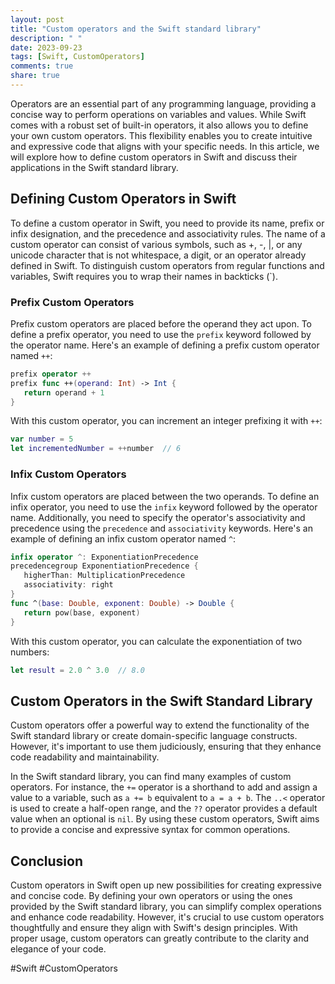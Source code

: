 ```yaml
---
layout: post
title: "Custom operators and the Swift standard library"
description: " "
date: 2023-09-23
tags: [Swift, CustomOperators]
comments: true
share: true
---
```


Operators are an essential part of any programming language, providing a concise way to perform operations on variables and values. While Swift comes with a robust set of built-in operators, it also allows you to define your own custom operators. This flexibility enables you to create intuitive and expressive code that aligns with your specific needs. In this article, we will explore how to define custom operators in Swift and discuss their applications in the Swift standard library.

## Defining Custom Operators in Swift

To define a custom operator in Swift, you need to provide its name, prefix or infix designation, and the precedence and associativity rules. The name of a custom operator can consist of various symbols, such as +, -, |, or any unicode character that is not whitespace, a digit, or an operator already defined in Swift. To distinguish custom operators from regular functions and variables, Swift requires you to wrap their names in backticks (\`).

### Prefix Custom Operators

Prefix custom operators are placed before the operand they act upon. To define a prefix operator, you need to use the `prefix` keyword followed by the operator name. Here's an example of defining a prefix custom operator named `++`:

```swift
prefix operator ++
prefix func ++(operand: Int) -> Int {
   return operand + 1
}
```

With this custom operator, you can increment an integer prefixing it with `++`:

```swift
var number = 5
let incrementedNumber = ++number  // 6
```

### Infix Custom Operators

Infix custom operators are placed between the two operands. To define an infix operator, you need to use the `infix` keyword followed by the operator name. Additionally, you need to specify the operator's associativity and precedence using the `precedence` and `associativity` keywords. Here's an example of defining an infix custom operator named `^`:

```swift
infix operator ^: ExponentiationPrecedence
precedencegroup ExponentiationPrecedence {
   higherThan: MultiplicationPrecedence
   associativity: right
}
func ^(base: Double, exponent: Double) -> Double {
   return pow(base, exponent)
}
```

With this custom operator, you can calculate the exponentiation of two numbers:

```swift
let result = 2.0 ^ 3.0  // 8.0
```

## Custom Operators in the Swift Standard Library

Custom operators offer a powerful way to extend the functionality of the Swift standard library or create domain-specific language constructs. However, it's important to use them judiciously, ensuring that they enhance code readability and maintainability.

In the Swift standard library, you can find many examples of custom operators. For instance, the `+=` operator is a shorthand to add and assign a value to a variable, such as `a += b` equivalent to `a = a + b`. The `..<` operator is used to create a half-open range, and the `??` operator provides a default value when an optional is `nil`. By using these custom operators, Swift aims to provide a concise and expressive syntax for common operations.

## Conclusion

Custom operators in Swift open up new possibilities for creating expressive and concise code. By defining your own operators or using the ones provided by the Swift standard library, you can simplify complex operations and enhance code readability. However, it's crucial to use custom operators thoughtfully and ensure they align with Swift's design principles. With proper usage, custom operators can greatly contribute to the clarity and elegance of your code. 

\#Swift \#CustomOperators